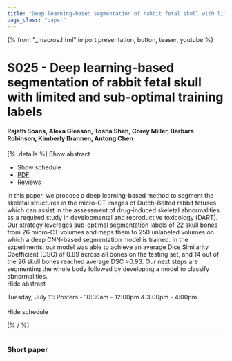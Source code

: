 ```yaml
---
title: "Deep learning-based segmentation of rabbit fetal skull with limited and sub-optimal training labels"
page_class: "paper"
---
```


{% from "_macros.html" import presentation, button, teaser, youtube %}

# S025 - Deep learning-based segmentation of rabbit fetal skull with limited and sub-optimal training labels

#### Rajath Soans, Alexa Gleason, Tosha Shah, Corey Miller, Barbara Robinson, Kimberly Brannen, Antong Chen

[% .details %]
<a class="toggle_visibility" data-selector=".abstract" data-level="3">Show abstract</a>
- <a class="toggle_visibility" data-selector=".schedule" data-level="3">Show schedule</a>
- <a href="https://openreview.net/pdf?id=O4f3k8zIZe9">PDF</a>
- <a href="https://openreview.net/forum?id=O4f3k8zIZe9">Reviews</a>

<p>
    <span class="abstract">
        In this paper, we propose a deep learning-based method to segment the skeletal structures in the micro-CT images of Dutch-Belted rabbit fetuses which can assist in the assessment of drug-induced skeletal abnormalities as a required study in developmental and reproductive toxicology (DART). Our strategy leverages sub-optimal segmentation labels of 22 skull bones from 26 micro-CT volumes and maps them to 250 unlabeled volumes on which a deep CNN-based segmentation model is trained. In the experiments, our model was able to achieve an average Dice Similarity Coefficient (DSC) of 0.89 across all bones on the testing set, and 14 out of the 26 skull bones reached average DSC >0.93. Our next steps are segmenting the whole body followed by developing a model to classify abnormalities.
        <br>
        <span class="actions"><a class="toggle_visibility" data-level="2">Hide abstract</a></span>
    </span>
</p>

<p>
    <span class="schedule">
        Tuesday, July 11: Posters - 10:30am - 12:00pm & 3:00pm - 4:00pm<br>
        <br>
        <span class="actions"><a class="toggle_visibility" data-level="2">Hide schedule</a></span>
    </span>
</p>
[% / %]

---


### Short paper
